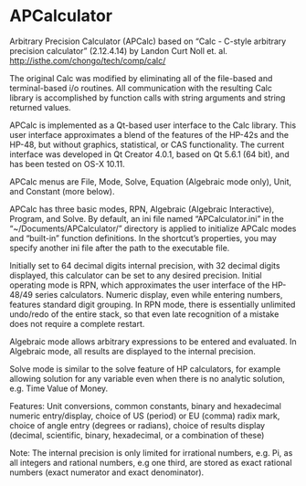 # APCalculator

Arbitrary Precision Calculator (APCalc)
based on “Calc - C-style arbitrary precision calculator” (2.12.4.14)
by Landon Curt Noll et. al.
http://isthe.com/chongo/tech/comp/calc/

The original Calc was modified by eliminating all of the file-based and terminal-based i/o routines. All communication with the resulting Calc library is accomplished by function calls with string arguments and string returned values.

APCalc is implemented as a Qt-based user interface to the Calc library. This user interface approximates a blend of the features of the HP-42s and the HP-48, but without graphics, statistical, or CAS functionality. The current interface was developed in Qt Creator 4.0.1, based on Qt 5.6.1 (64 bit), and has been tested on OS-X 10.11.

APCalc menus are File, Mode, Solve, Equation (Algebraic mode only), Unit, and Constant (more below).

APCalc has three basic modes, RPN, Algebraic (Algebraic Interactive), Program, and Solve. By default, an ini file named “APCalculator.ini” in the “~/Documents/APCalculator/” directory is applied to initialize APCalc modes and “built-in” function definitions. In the shortcut’s properties, you may specify another ini file after the path to the executable file.

<p>Initially set to 64 decimal digits internal precision, with 32 decimal digits displayed, this calculator can be set to any desired precision. Initial operating mode is RPN, which approximates the user interface of the HP-48/49 series calculators. Numeric display, even while entering numbers, features standard digit grouping. In RPN mode, there is essentially unlimited undo/redo of the entire stack, so that even late recognition of a mistake does not require a complete restart.</p>

<p>Algebraic mode allows arbitrary expressions to be entered and evaluated. In Algebraic mode, all results are displayed to the internal precision.</p>

<p>Solve mode is similar to the solve feature of HP calculators, for example allowing solution for any variable even when there is no analytic solution, e.g. Time Value of Money.</p>

<p>Features: Unit conversions, common constants, binary and hexadecimal numeric entry/display, choice of US (period) or EU (comma) radix mark, choice of angle entry (degrees or radians), choice of results display (decimal, scientific, binary, hexadecimal, or a combination of these)</p>

<p>Note: The internal precision is only limited for irrational numbers, e.g. Pi, as all integers and rational numbers, e.g one third, are stored as exact rational numbers (exact numerator and exact denominator).</p>

